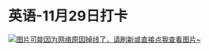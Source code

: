 # 英语-11月29日打卡

[![图片可能因为网络原因掉线了，请刷新或直接点我查看图片~](https://cdn.jsdelivr.net/gh/ylsislove/image-home/test/20201130014054.jpg)](https://cdn.jsdelivr.net/gh/ylsislove/image-home/test/20201130014054.jpg)

